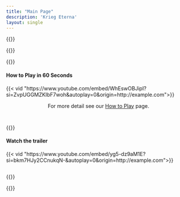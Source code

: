 ```yaml
---
title: "Main Page"
description: 'Krieg Eterna'
layout: single
---
```


{{<slanted-section>}}

{{<card-gallery-section>}}

{{<product-showcase-section>}}

<section class="no-gradient">
    <div class="main-section" style="padding-bottom: 1em;">
        <div class="sub-section video-box">
            <div class="title-wrapper">
                <h4>How to Play in 60 Seconds</h4>
            </div>
            {{< vid  "https://www.youtube.com/embed/WhEswOBJipI?si=ZvpUGGMZKIbF7woh&autoplay=0&origin=http://example.com">}}  
            <p class="rule-paragraph" style="text-align:center;"> 
            For more detail see our <a href="/how-to-play/">How to Play</a> page.
            </p>
        </div>
    </div>
</section>

{{<review-showcase-section>}}

<section class="no-gradient">
    <div class="main-section" style="padding-bottom: 1em;">
        <div class="sub-section video-box">
            <div class="title-wrapper">
                <h4>Watch the trailer</h4>
            </div>
            {{< vid  "https://www.youtube.com/embed/yg5-dz9aM1E?si=bkm7HJy2CCnukqN-&autoplay=0&origin=http://example.com">}}
        </div>
    </div>
</section>

{{<card-showcase-daily>}}

{{<news-letter-signup>}}